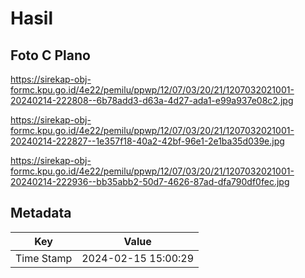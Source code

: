 # Hasil

## Foto C Plano

https://sirekap-obj-formc.kpu.go.id/4e22/pemilu/ppwp/12/07/03/20/21/1207032021001-20240214-222808--6b78add3-d63a-4d27-ada1-e99a937e08c2.jpg

https://sirekap-obj-formc.kpu.go.id/4e22/pemilu/ppwp/12/07/03/20/21/1207032021001-20240214-222827--1e357f18-40a2-42bf-96e1-2e1ba35d039e.jpg

https://sirekap-obj-formc.kpu.go.id/4e22/pemilu/ppwp/12/07/03/20/21/1207032021001-20240214-222936--bb35abb2-50d7-4626-87ad-dfa790df0fec.jpg


## Metadata

| Key        | Value               |
| ---------- | ------------------- |
| Time Stamp | 2024-02-15 15:00:29 |



